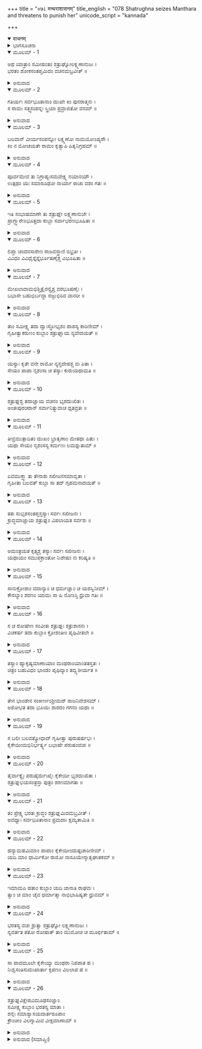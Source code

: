+++
title = "०७८ मन्थराशासनम्"
title_english = "078 Shatrughna seizes Manthara and threatens to punish her"
unicode_script = "kannada"

+++
<details open><summary>वाचनम्</summary>

<div class="audioEmbed"  caption="श्रीराम-हरिसीताराममूर्ति-घनपाठिभ्यां वचनम्" src="https://archive.org/download/Ramayana-recitation-Sriram-harisItArAmamUrti-Ghanapaati-v2/Kanda_2/Kanda_2_AYK-078-Mandhara_Shasanam.mp3"></div>
</details>



<details><summary>ಭಾಗಸೂಚನಾ</summary>

ಕ್ರುದ್ಧನಾದ ಶತ್ರುಘ್ನನಿಂದ ಮಂಥರೆಯ ಭರ್ತ್ಸನೆ, ಭರತನಿಂದ ಸಾಂತ್ವನ
</details>

<details open><summary>ಮೂಲಮ್ - 1</summary>

ಅಥ ಯಾತ್ರಾಂ ಸಮೀಹಂತಂ ಶತ್ರುಘ್ನೋಲಕ್ಷ್ಮಣಾನುಜಃ ।  
ಭರತಂ ಶೋಕಸಂತಪ್ತಮಿದಂ ವಚನಮಬ್ರವೀತ್ ॥
</details>

<details><summary>ಅನುವಾದ</summary>

ಹದಿಮೂರನೆಯ ದಿವಸದ ಕಾರ್ಯ ಪೂರ್ಣಗೊಳಿಸಿ ಶ್ರೀರಾಮನ ಬಳಿಗೆ ಹೋಗುವ ವಿಚಾರ ಮಾಡುತ್ತಾ ಶೋಕ ಸಂತಪ್ತನಾದ ಭರತನಲ್ಲಿ ಲಕ್ಷ್ಮಣನ ತಮ್ಮ ಶತ್ರುಘ್ನನು ಈ ಪ್ರಕಾರ ಹೇಳಿದನು.॥1॥
</details>

<details open><summary>ಮೂಲಮ್ - 2</summary>

ಗತಿರ್ಯಃ ಸರ್ವಭೂತಾನಾಂ ದುಃಖೇ ಕಿಂ ಪುನರಾತ್ಮನಃ ।  
ಸ ರಾಮಃ ಸತ್ತ್ವಸಂಪನ್ನಃ ಸ್ತ್ರಿಯಾ ಪ್ರವ್ರಾಜಿತೋ ವನಮ್ ॥
</details>

<details><summary>ಅನುವಾದ</summary>

ಯಾರು ದುಃಖದಲ್ಲಿ ತನ್ನ ಹಾಗೂ ಆತ್ಮೀಯ ಜನರಿಗಾಗಿ ಏನು, ಸಮಸ್ತ ಪ್ರಾಣಿಗಳಿಗೂ ಆಸರೆಕೊಡುವ ಆ ಸತ್ತ್ವಗುಣ ಸಂಪನ್ನ ಶ್ರೀರಾಮನನ್ನು ಓರ್ವ ಸ್ತ್ರೀಯಿಂದಾಗಿ ಕಾಡಿಗೆ ಕಳಿಸಲಾಯಿತು. (ಇದು ಎಷ್ಟು ಖೇದದ ಮಾತಾಗಿದೆ?॥2॥
</details>

<details open><summary>ಮೂಲಮ್ - 3</summary>

ಬಲವಾನ್ ವೀರ್ಯಸಂಪನ್ನೋ ಲಕ್ಷ್ಮಣೋ ನಾಮಯೋಽಪ್ಯಸೌ ।  
ಕಿಂ ನ ಮೋಚಯತೇ ರಾಮಂ ಕೃತ್ವಾಪಿ ಪಿತೃನಿಗ್ರಹಮ್ ॥
</details>

<details><summary>ಅನುವಾದ</summary>

ಬಲ ಮತ್ತು ಪರಾಕ್ರಮ ಸಂಪನ್ನ ಹೆಸರುವಾಸಿ ಶೂರವೀರ ಲಕ್ಷ್ಮಣನೂ ಏನನ್ನೂ ಮಾಡಲಿಲ್ಲ. ನಾನು ಕೇಳುತ್ತೇನೆ. ಅವನು ತಂದೆಯನ್ನು ಬಂಧಿಸಿಯಾದರೂ ಶ್ರೀರಾಮನನ್ನು ಈ ಸಂಕಟದಿಂದ ಏಕೆ ಪಾರು ಮಾಡಲಿಲ್ಲ.॥3॥
</details>

<details open><summary>ಮೂಲಮ್ - 4</summary>

ಪೂರ್ವಮೇವ ತು ನಿಗ್ರಾಹ್ಯಃಸಮವೇಕ್ಷ್ಯ ನಯಾನಯೌ ।  
ಉತ್ಪಥಂ ಯಃ ಸಮಾರೂಢೋ ನಾರ್ಯಾ ರಾಜಾ ವಶಂ ಗತಃ ॥
</details>

<details><summary>ಅನುವಾದ</summary>

ಮಹಾರಾಜರು ಒಬ್ಬ ನಾರಿಗೆ ವಶನಾಗಿ ಕೆಟ್ಟದಾರಿ ಹಿಡಿದಾಗ ನ್ಯಾಯಾನ್ಯಾಯದ ವಿಚಾರಮಾಡಿ ಅವನನ್ನು ಮೊದಲೇ ಬಂಧಿಸಬೇಕಿತ್ತು.॥4॥
</details>

<details open><summary>ಮೂಲಮ್ - 5</summary>

ಇತಿ ಸಂಭಾಷಮಾಣೇ ತು ಶತ್ರುಘ್ನೇ ಲಕ್ಷ್ಮಣಾನುಜೇ ।  
ಪ್ರಾಗ್ದ್ವಾರೇಽಭೂತ್ತದಾ ಕುಬ್ಜಾ ಸರ್ವಾಭರಣಭೂಷಿತಾ ॥
</details>

<details><summary>ಅನುವಾದ</summary>

ಲಕ್ಷ್ಮಣನ ಅನುಜ ಶತ್ರುಘ್ನನು ಈ ಪ್ರಕಾರ ರೋಷಗೊಂಡು ಮಾತನಾಡುತ್ತಿರುವಾಗಲೇ ಕುಬ್ಜೆಯು ಸರ್ವಾಭರಣ ಭೂಷಿತೆಯಾಗಿ ಆ ಅರಮನೆಯ ಪೂರ್ವದ್ವಾರದಲ್ಲಿ ಬಂದು ನಿಂತುಕೊಂಡಳು.॥5॥
</details>

<details open><summary>ಮೂಲಮ್ - 6</summary>

ಲಿಪ್ತಾ ಚಂದನಸಾರೇಣ ರಾಜವಸ್ತ್ರಾಣಿ ಬಿಭ್ರತೀ ।  
ವಿವಿಧಂ ವಿವಿಧೈಸ್ತೈಸ್ತೈರ್ಭೂಷಣೈಶ್ಚ ವಿಭೂಷಿತಾ ॥
</details>

<details><summary>ಅನುವಾದ</summary>

ಶರೀರಕ್ಕೆಲ್ಲ ಉತ್ತಮೋತ್ತಮ ಚಂದನವನ್ನು ಪೂಸಿಕೊಂಡಿದ್ದಳು ಹಾಗೂ ಅವಳು ಮಹಾರಾಣಿಯರು ಉಡಲು ಯೋಗ್ಯವಾದ ವಸ್ತ್ರಗಳನ್ನು ಧರಿಸಿ ಬಗೆ-ಬಗೆಯ ಒಡವೆಗಳಿಂದ ಅಲಂಕರಿಸಿಕೊಂಡು ಅಲ್ಲಿಗೆ ಬಂದಿದ್ದಳು.॥6॥
</details>

<details open><summary>ಮೂಲಮ್ - 7</summary>

ಮೇಖಲಾದಾಮಭಿಶ್ಚಿತ್ರೈರನ್ಯೈಶ್ಚ ವರಭೂಷಣೈಃ ।  
ಬಭಾಸೇ ಬಹುಭಿರ್ಬದ್ಧಾ ರಜ್ಜುಭಿರಿವ ವಾನರೀ ॥
</details>

<details><summary>ಅನುವಾದ</summary>

ಸೊಂಟಕ್ಕೆ ವಿಚಿತ್ರವಾದ ಒಡ್ಯಾಣವನ್ನು ಹಾಗೂ ಅನೇಕ ಸುಂದರ ಅಲಂಕಾರಗಳಿಂದ ಸಿಂಗರಿಸಿಕೊಂಡು ಬಂದಿರುವ ಆಕೆಯು ಹಗ್ಗಗಳಿಂದ ಕಟ್ಟಿ ತಂದಿರುವ ಹೆಣ್ಣು ಕೋತಿಯಂತೆ ಕಾಣುತ್ತಿದ್ದಳು.॥7॥
</details>

<details open><summary>ಮೂಲಮ್ - 8</summary>

ತಾಂ ಸಮೀಕ್ಷ್ಯ ತದಾ ದ್ವಾಃಸ್ಥೋಭೃಶಂ ಪಾಪಸ್ಯ ಕಾರಿಣೀಮ್ ।  
ಗೃಹೀತ್ವಾಕರುಣಂ ಕುಬ್ಜಾಂ ಶತ್ರುಘ್ನಾಯ ನ್ಯವೇದಯತ್ ॥
</details>

<details><summary>ಅನುವಾದ</summary>

ಎಲ್ಲ ಅನಾಹುತಗಳ ಬೇರು ಆಕೆಯೇ ಆಗಿದ್ದಳು. ಅವಳೇ ಶ್ರೀರಾಮನ ವನವಾಸರೂಪೀ ಪಾಪದ ಮೂಲ ಕಾರಣಳಾಗಿದ್ದಳು. ಆಕೆಯನ್ನು ನೋಡುತ್ತಲೇ ದ್ವಾರ ಪಾಲಕರು ಅವಳನ್ನು ಹಿಡಿದು ನಿರ್ದಯತೆಯಿಂದ ಎಳೆದಾಡುತ್ತಾ ಶತ್ರುಘ್ನನ ಕೈಗೆ ಒಪ್ಪಿಸಿ ಈ ರೀತಿ ಹೇಳಿದರು.॥8॥
</details>

<details open><summary>ಮೂಲಮ್ - 9</summary>

ಯಸ್ಯಾಃ ಕೃತೇ ವನೇ ರಾಮೋ ನ್ಯಸ್ತದೇಹಶ್ಚ ವಃ ಪಿತಾ ।  
ಸೇಯಂ ಪಾಪಾ ನೃಶಂಸಾ ಚ ತಸ್ಯಾಃ ಕುರುಯಥಾಮತಿ ॥
</details>

<details><summary>ಅನುವಾದ</summary>

ರಾಜಕುಮಾರಾ! ಕ್ರೂರಕರ್ಮ ಮಾಡುವ ಈ ಪಾಪಿಯಿಂದಲೇ ಶ್ರೀರಾಮನು ವನವಾಸಕ್ಕೆ ಹೋಗಬೇಕಾಯಿತು ಮತ್ತು ನಿಮ್ಮ ತಂದೆಯವರು ಶರೀರ ತ್ಯಜಸಿದರು. ನೀವು ಈಕೆಗೆ ಉಚಿತವೆಸಿದ ಶಿಕ್ಷೆ ಕೊಡಿರಿ.॥9॥
</details>

<details open><summary>ಮೂಲಮ್ - 10</summary>

ಶತ್ರುಘ್ನಶ್ಚ ತದಾಜ್ಞಾಯ ವಚನಂ ಭೃಶದುಃಖಿತಃ ।  
ಅಂತಃಪುರಚರಾನ್ ಸರ್ವಾನಿತ್ಯುವಾಚ ಧೃತವ್ರತಃ ॥
</details>

<details><summary>ಅನುವಾದ</summary>

ದ್ವಾರಪಾಲಕನ ಮಾತನ್ನು ಕೇಳಿ ಶತ್ರುಘ್ನನ ದುಃಖ ಇನ್ನೂ ಹೆಚ್ಚಾಯಿತು. ಅವನು ತನ್ನ ಕರ್ತವ್ಯವನ್ನು ನಿಶ್ಚಯಿಸಿ, ಅಂತಃಪುರದಲ್ಲಿರುವ ಎಲ್ಲ ಜನರು ಕೇಳುವಂತೆ ಇಂತೆಂದನು.॥10॥
</details>

<details open><summary>ಮೂಲಮ್ - 11</summary>

ತೀವ್ರಮುತ್ಪಾದಿತಂ ದುಃಖಂ ಭ್ರಾತೃಣಾಂ ಮೇತಥಾ ಪಿತುಃ ।  
ಯಥಾ ಸೇಯಂ ನೃಶಂಸಸ್ಯ ಕರ್ಮಣಃ ಲಮಶ್ನುತಾಮ್ ॥
</details>

<details><summary>ಅನುವಾದ</summary>

ಈ ಪಾಪಿನಿಯು ನನ್ನ ಅಣ್ಣಂದಿರಿಗೆ ಹಾಗೂ ತಂದೆಗೆ ಸಹ ದುಃಖವನ್ನು ಕೊಟ್ಟಿರುವಂತೆಯೇ ಈ ಕ್ರೂರಕರ್ಮದ ದುಃಖದ ಫಲ ಅನುಭವಿಸಲಿ.॥11॥
</details>

<details open><summary>ಮೂಲಮ್ - 12</summary>

ಏವಮುಕ್ತ್ವಾ ತು ತೇನಾಶು ಸಖೀಜನಸಮಾವೃತಾ ।  
ಗೃಹೀತಾ ಬಲವತ್ ಕುಬ್ಜಾ ಸಾ ತದ್ ಗೃಹಮನಾದಯತ್ ॥
</details>

<details><summary>ಅನುವಾದ</summary>

ಹೀಗೆ ಹೇಳಿ ಸಖಿಯರಿಂದ ಸುತ್ತುವರಿದ ಕುಬ್ಜೆಯನ್ನು ಕೂಡಲೇ ಬಲವಾಗಿ ಹಿಡಿದುಕೊಂಡನು. ಅವಳು ಭಯದಿಂದ ಕಿರುಚಾಡಿದಾಗ ಇಡೀ ಅರಮನೆ ಪ್ರತಿಧ್ವನಿಸಿತು.॥12॥
</details>

<details open><summary>ಮೂಲಮ್ - 13</summary>

ತತಃ ಸುಭೃಶಸಂತಪ್ತಸ್ತಸ್ಯಾಃ ಸರ್ವಃ ಸಖೀಜನಃ ।  
ಕ್ರುದ್ಧಮಾಜ್ಞಾಯ ಶತ್ರುಘ್ನಂ ವಿಪಲಾಯತ ಸರ್ವಶಃ ॥
</details>

<details><summary>ಅನುವಾದ</summary>

ಮತ್ತೆ ಆಕೆಯ ಸಖಿಯರು ಅತ್ಯಂತ ಸಂತಪ್ತರಾಗಿ, ಶತ್ರುಘ್ನನು ಕುಪಿತನಾಗಿರುವುದನ್ನು ಕಂಡು ಎಲ್ಲರೂ ಓಡಿಹೋದರು.॥13॥
</details>

<details open><summary>ಮೂಲಮ್ - 14</summary>

ಅಮಂತ್ರಯತ ಕೃತ್ಸ್ನಶ್ಚ ತಸ್ಯಾಃ ಸರ್ವಃ ಸಖೀಜನಃ ।  
ಯಥಾಯಂ ಸಮುಪಕ್ರಾಂತೋ ನಿಃಶೇಷಂ ನಃ ಕರಿಷ್ಯತಿ ॥
</details>

<details><summary>ಅನುವಾದ</summary>

ಅವರೆಲ್ಲ ಒಂದೆಡೆ ಸೇರಿ ಪರಸ್ಪರ ಮಾತನಾಡಿಕೊಂಡರು - ಶತ್ರುಘ್ನನು ಬಲವಾಗಿ ಈಕೆಯನ್ನು ಹಿಡಿದಿರುವುದನ್ನು ನೋಡಿದರೆ ನಮ್ಮಲ್ಲಿ ಯಾರನ್ನೂ ಜೀವಂತವಾಗಿ ಬಿಡುವುದಿಲ್ಲ ಅಂತ ಅನಿಸುತ್ತದೆ.॥14॥
</details>

<details open><summary>ಮೂಲಮ್ - 15</summary>

ಸಾನುಕ್ರೋಶಾಂ ವದಾನ್ಯಾಂ ಚ ಧರ್ಮಜ್ಞಾಂ ಚ ಯಶಸ್ವಿನೀಮ್ ।  
ಕೌಸಲ್ಯಾಂ ಶರಣಂ ಯಾಮಃ ಸಾ ಹಿ ನೋಽಸ್ತಿ ಧ್ರುವಾ ಗತಿಃ ॥
</details>

<details><summary>ಅನುವಾದ</summary>

ಆದ್ದರಿಂದ ನಾವು ಪರಮ ದಯಾಳು, ಉದಾರ, ಧರ್ಮಜ್ಞ ಮತ್ತು ಯಶಸ್ವಿನೀ ಮಹಾರಾಣಿ ಕೌಸಲ್ಯೆಗೆ ಶರಣಾಗುವಾ. ಈಗ ಆಕೆಯೇ ನಮಗೆ ನಿಶ್ಚಲಗತಿಯಾಗಿದ್ದಾಳೆ.॥15॥
</details>

<details open><summary>ಮೂಲಮ್ - 16</summary>

ಸ ಚ ರೋಷೇಣ ಸಂವೀತಃ ಶತ್ರುಘ್ನಃ ಶತ್ರುಶಾಸನಃ ।  
ವಿಚಕರ್ಷ ತದಾ ಕುಬ್ಜಾಂ ಕ್ರೋಶಂತೀಂ ಪೃಥಿವೀತಲೇ ॥
</details>

<details><summary>ಅನುವಾದ</summary>

ಶತ್ರುದಮನ ಶತ್ರುಘ್ನನು ರೋಷಗೊಂಡು ಕುಬ್ಜೆಯನ್ನು ನೆಲದಲ್ಲಿ ಎಳೆದಾಡಿದನು. ಆಗ ಅವಳು ಜೋರಾಗಿ ಕೂಗುತ್ತಿದ್ದಳು.॥16॥
</details>

<details open><summary>ಮೂಲಮ್ - 17</summary>

ತಸ್ಯಾಂ ಹ್ಯಾಕೃಷ್ಯಮಾಣಾಯಾಂ ಮಂಥರಾಂಯಾಂತತಸ್ತತಃ ।  
ಚಿತ್ರಂ ಬಹುವಿಧಂ ಭಾಂಡಂ ಪೃಥಿವ್ಯಾಂ ತದ್ವ್ಯಶೀರ್ಯತ ॥
</details>

<details><summary>ಅನುವಾದ</summary>

ಮಂಥರೆಯನ್ನು ಹೀಗೆ ಎಳೆದಾಡುತ್ತಿರುವಾಗ ಆಕೆಯ ನಾನಾ ರೀತಿಯ ಒಡವೆಗಳು ಕಡಿದು ನೆಲದಲ್ಲಿ ಎಲ್ಲೆಡೆ ಚೆಲ್ಲಾಪಿಲ್ಲಿಯಾಗಿ ಬಿದ್ದಿದ್ದವು.॥17॥
</details>

<details open><summary>ಮೂಲಮ್ - 18</summary>

ತೇನ ಭಾಂಡೇನ ಸಂಕೀರ್ಣಂಶ್ರೀಮದ್ ರಾಜನಿವೇಶನಮ್ ।  
ಅಶೋಭತ ತದಾ ಭೂಯಃ ಶಾರದಂ ಗಗನಂ ಯಥಾ ॥
</details>

<details><summary>ಅನುವಾದ</summary>

ಆಭೂಷಣಗಳ ಆ ತುಂಡುಗಳಿಂದ ಶೋಭಾಸಂಪನ್ನ ವಿಶಾಲವಾದ ಆ ಅರಮನೆ ನಕ್ಷತ್ರಮಾಲೆಗಳಿಂದ ಅಲಂಕೃತವಾದ ಶರತ್ಕಾಲದ ಆಕಾಶದಂತೆ ಹೆಚ್ಚು ಶೋಭಿಸುತ್ತಿತ್ತು.॥18॥
</details>

<details open><summary>ಮೂಲಮ್ - 19</summary>

ಸ ಬಲೀ ಬಲವತ್ಕ್ರೋಧಾದ್ ಗೃಹೀತ್ವಾ ಪುರುಷರ್ಷಭಃ ।  
ಕೈಕೇಯೀಮಭಿನಿರ್ಭರ್ತ್ಯ್ಸ ಬಭಾಷೇ ಪರುಷಂವಚಃ ॥
</details>

<details><summary>ಅನುವಾದ</summary>

ಬಲವಂತನಾದ ನರಶ್ರೇಷ್ಠ ಶತ್ರುಘ್ನನು ರೋಷಗೊಂಡು ಮಂಥರೆಯನ್ನು ಜೋರಾಗಿ ಅಪ್ಪಳಿಸಿ ಎಳೆದಾಡುತ್ತಿರುವಾಗ ಆಕೆಯನ್ನು ಬಿಡಿಸಲು ಕೈಕೇಯಿಯು ಅವನ ಬಳಿಗೆ ಬಂದಳು. ಆಗ ಅವನು ಆಕೆಯನ್ನು ಧಿಕ್ಕರಿಸುತ್ತಾ, ಕಠೋರವಾದ ಮಾತುಗಳನ್ನಾಡಿ, ಸಿಟ್ಟಿನಿಂದ ಗದರಿಸಿದನು.॥19॥
</details>

<details open><summary>ಮೂಲಮ್ - 20</summary>

ತೈರ್ವಾಕ್ಯೈಃ ಪರುಷೈರ್ದುಃಖೈಃ ಕೈಕೇಯೀ ಭೃಶದುಃಖಿತಾ ।  
ಶತ್ರುಘ್ನಭಯಸಂತ್ರಸ್ತಾ ಪುತ್ರಂ ಶರಣಮಾಗತಾ ॥
</details>

<details><summary>ಅನುವಾದ</summary>

ಶತ್ರುಘ್ನನ ಆ ಮಾತುಗಳು ಬಹಳ ದುಃಖದಾಯಕವಾಗಿದ್ದವು. ಅವನ್ನು ಕೇಳಿ ಕೈಕೇಯಿಗೆ ತುಂಬಾ ದುಃಖವಾಯಿತು. ಅವಳು ಶತ್ರುಘ್ನನ ಭಯದಿಂದ ನಡುಗಿ ಹೋಗಿ, ತನ್ನ ಪುತ್ರನಲ್ಲಿ ಶರಣಾದಳು.॥20॥
</details>

<details open><summary>ಮೂಲಮ್ - 21</summary>

ತಂ ಪ್ರೇಕ್ಷ್ಯ ಭರತಃ ಕ್ರುದ್ಧಂ ಶತ್ರುಘ್ನಮಿದಮಬ್ರವೀತ್ ।  
ಅವಧ್ಯಾಃ ಸರ್ವಭೂತಾನಾಂ ಪ್ರಮದಾಃ ಕ್ಷಮ್ಯತಾಮಿತಿ ॥
</details>

<details><summary>ಅನುವಾದ</summary>

ಕ್ರೋಧಗೊಂಡ ಶತ್ರುಘ್ನನನ್ನು ನೋಡಿ ಭರತನು ಅವನಲ್ಲಿ ಹೇಳಿದನು - ಸುಮಿತ್ರಾಕುಮಾರ! ಕ್ಷಮಿಸು. ಸ್ತ್ರೀಯರು ಎಲ್ಲ ಪ್ರಾಣಿಗಳಿಗೆ ಅವಧ್ಯರಾಗಿದ್ದಾರೆ.॥21॥
</details>

<details open><summary>ಮೂಲಮ್ - 22</summary>

ಹನ್ಯಾಮಹಮಿಮಾಂ ಪಾಪಾಂ ಕೈಕೇಯೀಂದುಷ್ಟಚಾರಿಣೀಮ್ ।  
ಯದಿ ಮಾಂ ಧಾರ್ಮಿಕೋ ರಾಮೋ ನಾಸೂಯೇನ್ಮಾತೃಘಾತಕಮ್ ॥
</details>

<details><summary>ಅನುವಾದ</summary>

ಧರ್ಮಾತ್ಮಾ ಶ್ರೀರಾಮನು ಮಾತೃಘಾತಿ ಎಂದು ತಿಳಿದು ನನ್ನನ್ನು ನಿಂದಿಸದಿದ್ದರೆ ದುಷ್ಟಚಾರಿಣಿಯಾದ, ಪಾಪಿಷ್ಠೆಯಾದ ಈ ಕೈಕೇಯಿಯನ್ನು ಕೊಂದುಬಿಡುತ್ತಿದ್ದೆ.॥22॥
</details>

<details open><summary>ಮೂಲಮ್ - 23</summary>

ಇಮಾಮಪಿ ಹತಾಂ ಕುಬ್ಜಾಂ ಯದಿ ಜಾನಾತಿ ರಾಘವಃ ।  
ತ್ವಾಂ ಚ ಮಾಂ ಚೈವ ಧರ್ಮಾತ್ಮಾ ನಾಭಿಭಾಷಿಷ್ಯತೇ ಧ್ರುವಮ್ ॥
</details>

<details><summary>ಅನುವಾದ</summary>

ನಾವೀಗ ಮಂಥರೆಯನ್ನು ಕೊಂದರೂ, ಇದು ರಾಮನಿಗೇನಾದರೂ ತಿಳಿದರೆ ಧರ್ಮಾತ್ಮನಾದ ಅವನು ನಿನ್ನೊಡನೆಯಾಗಲೀ, ನನ್ನೊಡನೆಯಾಗಲೀ ಖಂಡಿತವಾಗಿ ಮಾತನಾಡಲಾರನು.॥23॥
</details>

<details open><summary>ಮೂಲಮ್ - 24</summary>

ಭರತಸ್ಯ ವಚಃ ಶ್ರುತ್ವಾ ಶತ್ರುಘ್ನೋ ಲಕ್ಷ್ಮಣಾನುಜಃ ।  
ನ್ಯವರ್ತತ ತತೋ ರೋಷಾತ್ ತಾಂ ಮುಮೋಚ ಚ ಮೂರ್ಛಿತಾಮ್ ॥
</details>

<details><summary>ಅನುವಾದ</summary>

ಭರತನ ಮಾತನ್ನು ಕೇಳಿ ಲಕ್ಷ್ಮಣಾನುಜ ಶತ್ರುಘ್ನನು ಮಂಥರೆಯ ವಧರೂಪೀ ದೋಷದಿಂದ ನಿವೃತ್ತನಾದನು ಮತ್ತು ಆಕೆಯನ್ನು ಮೂರ್ಛಿತ ಸ್ಥಿತಿಯಲ್ಲೇ ಬಿಟ್ಟುಬಿಟ್ಟನು.॥24॥
</details>

<details open><summary>ಮೂಲಮ್ - 25</summary>

ಸಾ ಪಾದಮೂಲೇ ಕೈಕೇಯ್ಯಾ ಮಂಥರಾ ನಿಪಪಾತ ಹ ।  
ನಿಃಶ್ವಸಂತಿಸುದುಃಖಾರ್ತಾ ಕೃಪಣಂ ವಿಲಲಾಪ ಹ ॥
</details>

<details><summary>ಅನುವಾದ</summary>

ಮಂಥರೆಯು ಕೈಕೇಯಿಯ ಕಾಲಿಗೆ ಬಿದ್ದು, ದೀರ್ಘವಾಗಿ ನಿಟ್ಟುಸಿರುಬಿಡುತ್ತಾ ಅತ್ಯಂತ ದುಃಖದಿಂದ ಆರ್ತಳಾಗಿ ಕರುಣಾಪೂರ್ಣವಾಗಿ ವಿಲಪಿಸತೊಡಗಿದಳು.॥25॥
</details>

<details open><summary>ಮೂಲಮ್ - 26</summary>

ಶತ್ರುಘ್ನವಿಕ್ಷೇಪವಿಮೂಢಸಂಜ್ಞಾಂ  
ಸಮೀಕ್ಷ್ಯ ಕುಬ್ಜಾಂ ಭರತಸ್ಯ ಮಾತಾ ।  
ಶನೈಃ ಸಮಾಶ್ವಾಸಯದಾರ್ತರೂಪಾಂ  
ಕ್ರೌಂಚೀಂ ವಿಲಗ್ನಾಮಿವ ವೀಕ್ಷಮಾಣಾಮ್ ॥
</details>

<details><summary>ಅನುವಾದ</summary>

ಶತ್ರುಘ್ನನು ಅಪ್ಪಳಿಸಿ ಎಳೆದಾಡುತ್ತಿರುವ ಮಂಥರೆಯು ಆರ್ತಳಾಗಿ ನಿಶ್ಚೇಷ್ಟಿತಳಾದ ಆಕೆಯನ್ನು ನೋಡಿ ಕೈಕೇಯಿಯು ನಿಧಾನವಾಗಿ ಆಕೆಗೆ ಆಶ್ವಾಸನೆಯನ್ನು ಕೊಡುತ್ತಾ, ಎಚ್ಚರಿಸತೊಡಗಿದಳು. ಆಗ ಕುಬ್ಜೆಯು ಪಂಜರದೊಳಗೆ ಬಂಧಿತವಾದ ಕ್ರೌಂಚಪಕ್ಷಿಯಂತೆ ಕಾತರಳಾಗಿ ಆಕೆಯನ್ನು ನೋಡುತ್ತಾ ಇದ್ದಳು.॥26॥
</details>

<details><summary>ಅನುವಾದ (ಸಮಾಪ್ತಿಃ)</summary>

ಶ್ರೀವಾಲ್ಮೀಕಿ ವಿರಚಿತ ಆರ್ಷರಾಮಾಯಣ ಆದಿಕಾವ್ಯದ ಅಯೋಧ್ಯಾಕಾಂಡದಲ್ಲಿ ಎಪ್ಪತ್ತೆಂಟನೆಯ ಸರ್ಗ ಪೂರ್ಣವಾಯಿತು.॥78॥
</details>
